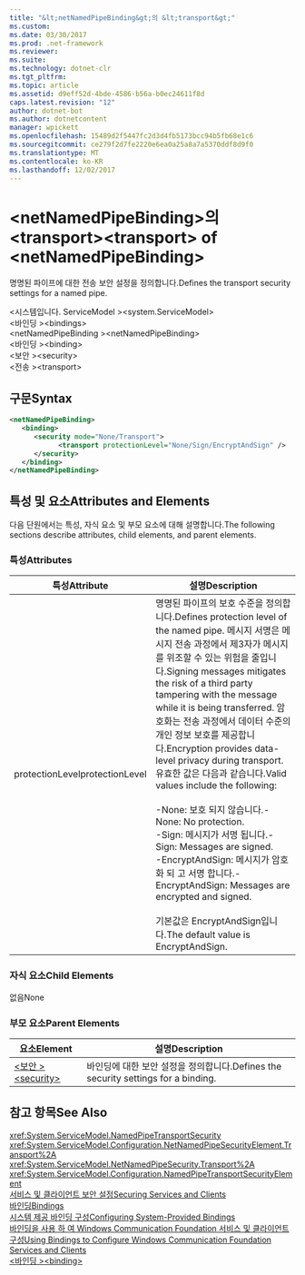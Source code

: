 ```yaml
---
title: "&lt;netNamedPipeBinding&gt;의 &lt;transport&gt;"
ms.custom: 
ms.date: 03/30/2017
ms.prod: .net-framework
ms.reviewer: 
ms.suite: 
ms.technology: dotnet-clr
ms.tgt_pltfrm: 
ms.topic: article
ms.assetid: d9eff52d-4bde-4586-b56a-b0ec24611f8d
caps.latest.revision: "12"
author: dotnet-bot
ms.author: dotnetcontent
manager: wpickett
ms.openlocfilehash: 15489d2f5447fc2d3d4fb5173bcc94b5fb68e1c6
ms.sourcegitcommit: ce279f2d7fe2220e6ea0a25a8a7a5370ddf8d9f0
ms.translationtype: MT
ms.contentlocale: ko-KR
ms.lasthandoff: 12/02/2017
---
```

# <a name="lttransportgt-of-ltnetnamedpipebindinggt"></a><span data-ttu-id="1eb11-102">&lt;netNamedPipeBinding&gt;의 &lt;transport&gt;</span><span class="sxs-lookup"><span data-stu-id="1eb11-102">&lt;transport&gt; of &lt;netNamedPipeBinding&gt;</span></span>
<span data-ttu-id="1eb11-103">명명된 파이프에 대한 전송 보안 설정을 정의합니다.</span><span class="sxs-lookup"><span data-stu-id="1eb11-103">Defines the transport security settings for a named pipe.</span></span>  
  
 <span data-ttu-id="1eb11-104">\<시스템입니다. ServiceModel ></span><span class="sxs-lookup"><span data-stu-id="1eb11-104">\<system.ServiceModel></span></span>  
<span data-ttu-id="1eb11-105">\<바인딩 ></span><span class="sxs-lookup"><span data-stu-id="1eb11-105">\<bindings></span></span>  
<span data-ttu-id="1eb11-106">\<netNamedPipeBinding ></span><span class="sxs-lookup"><span data-stu-id="1eb11-106">\<netNamedPipeBinding></span></span>  
<span data-ttu-id="1eb11-107">\<바인딩 ></span><span class="sxs-lookup"><span data-stu-id="1eb11-107">\<binding></span></span>  
<span data-ttu-id="1eb11-108">\<보안 ></span><span class="sxs-lookup"><span data-stu-id="1eb11-108">\<security></span></span>  
<span data-ttu-id="1eb11-109">\<전송 ></span><span class="sxs-lookup"><span data-stu-id="1eb11-109">\<transport></span></span>  
  
## <a name="syntax"></a><span data-ttu-id="1eb11-110">구문</span><span class="sxs-lookup"><span data-stu-id="1eb11-110">Syntax</span></span>  
  
```xml  
<netNamedPipeBinding>  
   <binding>  
      <security mode="None/Transport">  
            <transport protectionLevel="None/Sign/EncryptAndSign" />  
      </security>  
   </binding>  
</netNamedPipeBinding>  
```  
  
## <a name="attributes-and-elements"></a><span data-ttu-id="1eb11-111">특성 및 요소</span><span class="sxs-lookup"><span data-stu-id="1eb11-111">Attributes and Elements</span></span>  
 <span data-ttu-id="1eb11-112">다음 단원에서는 특성, 자식 요소 및 부모 요소에 대해 설명합니다.</span><span class="sxs-lookup"><span data-stu-id="1eb11-112">The following sections describe attributes, child elements, and parent elements.</span></span>  
  
### <a name="attributes"></a><span data-ttu-id="1eb11-113">특성</span><span class="sxs-lookup"><span data-stu-id="1eb11-113">Attributes</span></span>  
  
|<span data-ttu-id="1eb11-114">특성</span><span class="sxs-lookup"><span data-stu-id="1eb11-114">Attribute</span></span>|<span data-ttu-id="1eb11-115">설명</span><span class="sxs-lookup"><span data-stu-id="1eb11-115">Description</span></span>|  
|---------------|-----------------|  
|<span data-ttu-id="1eb11-116">protectionLevel</span><span class="sxs-lookup"><span data-stu-id="1eb11-116">protectionLevel</span></span>|<span data-ttu-id="1eb11-117">명명된 파이프의 보호 수준을 정의합니다.</span><span class="sxs-lookup"><span data-stu-id="1eb11-117">Defines protection level of the named pipe.</span></span> <span data-ttu-id="1eb11-118">메시지 서명은 메시지 전송 과정에서 제3자가 메시지를 위조할 수 있는 위험을 줄입니다.</span><span class="sxs-lookup"><span data-stu-id="1eb11-118">Signing messages mitigates the risk of a third party tampering with the message while it is being transferred.</span></span> <span data-ttu-id="1eb11-119">암호화는 전송 과정에서 데이터 수준의 개인 정보 보호를 제공합니다.</span><span class="sxs-lookup"><span data-stu-id="1eb11-119">Encryption provides data-level privacy during transport.</span></span> <span data-ttu-id="1eb11-120">유효한 값은 다음과 같습니다.</span><span class="sxs-lookup"><span data-stu-id="1eb11-120">Valid values include the following:</span></span><br /><br /> <span data-ttu-id="1eb11-121">-None: 보호 되지 않습니다.</span><span class="sxs-lookup"><span data-stu-id="1eb11-121">-   None: No protection.</span></span><br /><span data-ttu-id="1eb11-122">-Sign: 메시지가 서명 됩니다.</span><span class="sxs-lookup"><span data-stu-id="1eb11-122">-   Sign: Messages are signed.</span></span><br /><span data-ttu-id="1eb11-123">-EncryptAndSign: 메시지가 암호화 되 고 서명 합니다.</span><span class="sxs-lookup"><span data-stu-id="1eb11-123">-   EncryptAndSign: Messages are encrypted and signed.</span></span><br /><br /> <span data-ttu-id="1eb11-124">기본값은 EncryptAndSign입니다.</span><span class="sxs-lookup"><span data-stu-id="1eb11-124">The default value is EncryptAndSign.</span></span>|  
  
### <a name="child-elements"></a><span data-ttu-id="1eb11-125">자식 요소</span><span class="sxs-lookup"><span data-stu-id="1eb11-125">Child Elements</span></span>  
 <span data-ttu-id="1eb11-126">없음</span><span class="sxs-lookup"><span data-stu-id="1eb11-126">None</span></span>  
  
### <a name="parent-elements"></a><span data-ttu-id="1eb11-127">부모 요소</span><span class="sxs-lookup"><span data-stu-id="1eb11-127">Parent Elements</span></span>  
  
|<span data-ttu-id="1eb11-128">요소</span><span class="sxs-lookup"><span data-stu-id="1eb11-128">Element</span></span>|<span data-ttu-id="1eb11-129">설명</span><span class="sxs-lookup"><span data-stu-id="1eb11-129">Description</span></span>|  
|-------------|-----------------|  
|[<span data-ttu-id="1eb11-130">\<보안 ></span><span class="sxs-lookup"><span data-stu-id="1eb11-130">\<security></span></span>](../../../../../docs/framework/configure-apps/file-schema/wcf/security-of-netnamedpipebinding.md)|<span data-ttu-id="1eb11-131">바인딩에 대한 보안 설정을 정의합니다.</span><span class="sxs-lookup"><span data-stu-id="1eb11-131">Defines the security settings for a binding.</span></span>|  
  
## <a name="see-also"></a><span data-ttu-id="1eb11-132">참고 항목</span><span class="sxs-lookup"><span data-stu-id="1eb11-132">See Also</span></span>  
 <xref:System.ServiceModel.NamedPipeTransportSecurity>  
 <xref:System.ServiceModel.Configuration.NetNamedPipeSecurityElement.Transport%2A>  
 <xref:System.ServiceModel.NetNamedPipeSecurity.Transport%2A>  
 <xref:System.ServiceModel.Configuration.NamedPipeTransportSecurityElement>  
 [<span data-ttu-id="1eb11-133">서비스 및 클라이언트 보안 설정</span><span class="sxs-lookup"><span data-stu-id="1eb11-133">Securing Services and Clients</span></span>](../../../../../docs/framework/wcf/feature-details/securing-services-and-clients.md)  
 [<span data-ttu-id="1eb11-134">바인딩</span><span class="sxs-lookup"><span data-stu-id="1eb11-134">Bindings</span></span>](../../../../../docs/framework/wcf/bindings.md)  
 [<span data-ttu-id="1eb11-135">시스템 제공 바인딩 구성</span><span class="sxs-lookup"><span data-stu-id="1eb11-135">Configuring System-Provided Bindings</span></span>](../../../../../docs/framework/wcf/feature-details/configuring-system-provided-bindings.md)  
 [<span data-ttu-id="1eb11-136">바인딩을 사용 하 여 Windows Communication Foundation 서비스 및 클라이언트 구성</span><span class="sxs-lookup"><span data-stu-id="1eb11-136">Using Bindings to Configure Windows Communication Foundation Services and Clients</span></span>](http://msdn.microsoft.com/en-us/bd8b277b-932f-472f-a42a-b02bb5257dfb)  
 [<span data-ttu-id="1eb11-137">\<바인딩 ></span><span class="sxs-lookup"><span data-stu-id="1eb11-137">\<binding></span></span>](../../../../../docs/framework/misc/binding.md)
